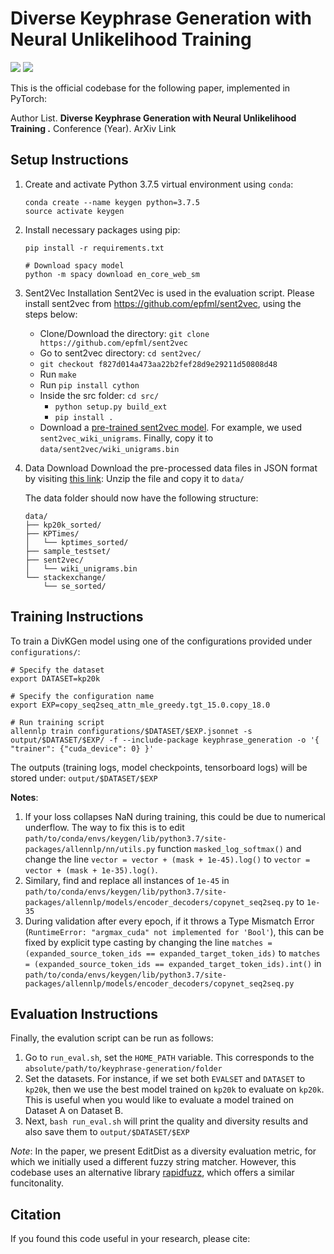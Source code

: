 # Diverse Keyphrase Generation with Neural Unlikelihood Training 

![](https://img.shields.io/badge/python-3.7-brightgreen.svg) ![](https://img.shields.io/badge/torch-1.3.1-orange.svg)

This is the official codebase for the following paper, implemented in PyTorch:

Author List. **Diverse Keyphrase Generation with Neural Unlikelihood Training .** Conference (Year). ArXiv Link

## Setup Instructions

1. Create and activate Python 3.7.5 virtual environment using `conda`:
    ```
    conda create --name keygen python=3.7.5
    source activate keygen
    ```

2. Install necessary packages using pip:
    ```
    pip install -r requirements.txt

    # Download spacy model
    python -m spacy download en_core_web_sm
    ```

3. Sent2Vec Installation
Sent2Vec is used in the evaluation script. 
Please install sent2vec from https://github.com/epfml/sent2vec, using the steps below:

    - Clone/Download the directory: `git clone https://github.com/epfml/sent2vec`
    - Go to sent2vec directory: `cd sent2vec/`
    - `git checkout f827d014a473aa22b2fef28d9e29211d50808d48`
    - Run `make`
    - Run `pip install cython`
    - Inside the src folder: `cd src/`
        - `python setup.py build_ext`
        - `pip install .`
    - Download a [pre-trained sent2vec model](https://github.com/epfml/sent2vec#downloading-sent2vec-pre-trained-models). For example, we used `sent2vec_wiki_unigrams`. Finally, copy it to `data/sent2vec/wiki_unigrams.bin`

4. Data Download 
Download the pre-processed data files in JSON format by visiting [this link](https://drive.google.com/drive/folders/1OZrLwW0_M5J-zUSYFZz2qxXNnayonox8?usp=sharing):
Unzip the file and copy it to `data/`

    The data folder should now have the following structure:
    ```
    data/
    ├── kp20k_sorted/
    ├── KPTimes/
    │   └── kptimes_sorted/
    ├── sample_testset/
    ├── sent2vec/
    │   └── wiki_unigrams.bin
    └── stackexchange/
        └── se_sorted/
    ```

## Training Instructions

To train a DivKGen model using one of the configurations provided under `configurations/`: 

```
# Specify the dataset
export DATASET=kp20k

# Specify the configuration name
export EXP=copy_seq2seq_attn_mle_greedy.tgt_15.0.copy_18.0

# Run training script
allennlp train configurations/$DATASET/$EXP.jsonnet -s output/$DATASET/$EXP/ -f --include-package keyphrase_generation -o '{ "trainer": {"cuda_device": 0} }'

```
The outputs (training logs, model checkpoints, tensorboard logs) will be stored under: `output/$DATASET/$EXP`

__Notes__:
1. If your loss collapses NaN during training, this could be due to numerical underflow. The way to fix this is to edit `path/to/conda/envs/keygen/lib/python3.7/site-packages/allennlp/nn/utils.py` function `masked_log_softmax()` and change the line `vector = vector + (mask + 1e-45).log()` to `vector = vector + (mask + 1e-35).log()`.
2. Similary, find and replace all instances of `1e-45` in `path/to/conda/envs/keygen/lib/python3.7/site-packages/allennlp/models/encoder_decoders/copynet_seq2seq.py` to `1e-35`
3. During validation after every epoch, if it throws a Type Mismatch Error (`RuntimeError: "argmax_cuda" not implemented for 'Bool'`), this can be fixed by explicit type casting by changing the line `matches = (expanded_source_token_ids == expanded_target_token_ids)` to `matches = (expanded_source_token_ids == expanded_target_token_ids).int()` in `path/to/conda/envs/keygen/lib/python3.7/site-packages/allennlp/models/encoder_decoders/copynet_seq2seq.py`

## Evaluation Instructions
Finally, the evalution script can be run as follows:
1. Go to `run_eval.sh`, set the `HOME_PATH` variable. This corresponds to the `absolute/path/to/keyphrase-generation/folder`
2. Set the datasets. For instance, if we set both `EVALSET` and `DATASET` to `kp20k`, then we use the best model trained on `kp20k` to evaluate on `kp20k`. This is useful when you would like to evaluate a model trained on Dataset A on Dataset B. 
2. Next, `bash run_eval.sh` will print the quality and diversity results and also save them to `output/$DATASET/$EXP`

_Note_: In the paper, we present EditDist as a diversity evaluation metric, for which we initially used a different fuzzy string matcher. However, this codebase uses an alternative library [rapidfuzz](https://github.com/maxbachmann/rapidfuzz), which offers a similar funcitonality.

## Citation
If you found this code useful in your research, please cite:

